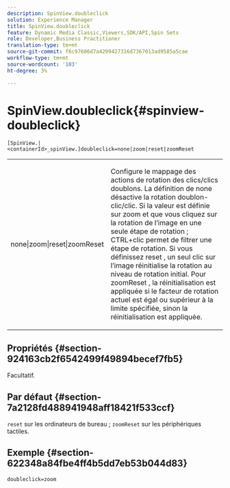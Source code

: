 ```yaml
---
description: SpinView.doubleclick
solution: Experience Manager
title: SpinView.doubleclick
feature: Dynamic Media Classic,Viewers,SDK/API,Spin Sets
role: Developer,Business Practitioner
translation-type: tm+mt
source-git-commit: f6c97606d7a4209427316d7367013ad9585a5cae
workflow-type: tm+mt
source-wordcount: '103'
ht-degree: 3%

---
```



# SpinView.doubleclick{#spinview-doubleclick}

`[SpinView.|<containerId>_spinView.]doubleclick=none|zoom|reset|zoomReset`

<table id="table_E314540D347D47699C04EB80D20C0721"> 
 <tbody> 
  <tr> 
   <td colname="col1"> <p> <span class="codeph"> none|zoom|reset|zoomReset  </span> </p> </td> 
   <td colname="col2"> <p> Configure le mappage des actions de rotation des clics/clics doublons. La définition de <span class="codeph"> none </span> désactive la rotation doublon-clic/clic. Si la valeur est définie sur <span class="codeph"> zoom </span> et que vous cliquez sur la rotation de l’image en une seule étape de rotation ; CTRL+clic permet de filtrer une étape de rotation. Si vous définissez <span class="codeph"> reset </span>, un seul clic sur l’image réinitialise la rotation au niveau de rotation initial. Pour <span class="codeph"> zoomReset </span>, la réinitialisation est appliquée si le facteur de rotation actuel est égal ou supérieur à la limite spécifiée, sinon la réinitialisation est appliquée. </p> </td> 
  </tr> 
 </tbody> 
</table>

## Propriétés {#section-924163cb2f6542499f49894becef7fb5}

Facultatif.

## Par défaut {#section-7a2128fd488941948aff18421f533ccf}

`reset` sur les ordinateurs de bureau ;  `zoomReset` sur les périphériques tactiles.

## Exemple {#section-622348a84fbe4ff4b5dd7eb53b044d83}

`doubleclick=zoom`
